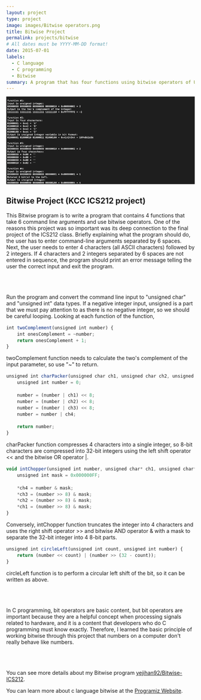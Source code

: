 ```yaml
---
layout: project
type: project
image: images/Bitwise operators.png
title: Bitwise Project
permalink: projects/bitwise
# All dates must be YYYY-MM-DD format!
date: 2015-07-01
labels:
  - C language
  - C programming
  - Bitwise
summary: A program that has four functions using bitwise operators of UH UNIX shell
---
```


<div class="ui small rounded images">
  <img class="ui image" src="../images/bitwise4.png">
</div>

## Bitwise Project (KCC ICS212 project)

This Bitwise program is to write a program that contains 4 functions that take 6 command line arguments and use bitwise operators. One of the reasons this project was so important was its deep connection to the final project of the ICS212 class. Briefly explaining what the program should do, the user has to enter command-line arguments separated by 6 spaces. Next, the user needs to enter 4 characters (all ASCII characters) followed by 2 integers. If 4 characters and 2 integers separated by 6 spaces are not entered in sequence, the program should print an error message telling the user the correct input and exit the program.
<br />
<br />
<br />
<br />

Run the program and convert the command line input to "unsigned char" and "unsigned int" data types. If a negative integer input, unsigned is a part that we must pay attention to as there is no negative integer, so we should be careful looping. Looking at each function of the function,
```js
int twoComplement(unsigned int number) {
    int onesComplement = ~number;
    return onesComplement + 1;
}
```
twoComplement function needs to calculate the two's complement of the input parameter, so use "~" to return.
<br />
```js
unsigned int charPacker(unsigned char ch1, unsigned char ch2, unsigned char ch3, unsigned char ch4) {
    unsigned int number = 0;

    number = (number | ch1) << 8;
    number = (number | ch2) << 8;
    number = (number | ch3) << 8;
    number = number | ch4;

    return number;
}
```
charPacker function compresses 4 characters into a single integer, so 8-bit characters are compressed into 32-bit integers using the left shift operator << and the bitwise OR operator |.
<br />
```js
void intChopper(unsigned int number, unsigned char* ch1, unsigned char* ch2, unsigned char* ch3, unsigned char* ch4) {
    unsigned int mask = 0x000000FF;

    *ch4 = number & mask;
    *ch3 = (number >> 8) & mask;
    *ch2 = (number >> 8) & mask;
    *ch1 = (number >> 8) & mask;
}
```
Conversely, intChopper function truncates the integer into 4 characters and uses the right shift operator >> and bitwise AND operator & with a mask to separate the 32-bit integer into 4 8-bit parts.
<br />
```js
unsigned int circleLeft(unsigned int count, unsigned int number) {
    return (number << count) | (number >> (32 - count));
}
```
circleLeft function is to perform a circular left shift of the bit, so it can be written as above.
<br />
<br />
<br />
<br />

In C programming, bit operators are basic content, but bit operators are important because they are a helpful concept when processing signals related to hardware, and it is a content that developers who do C programming must know exactly. Therefore, I learned the basic principle of working bitwise through this project that numbers on a computer don't really behave like numbers.
<br />
<br />
<br />
<br />

You can see more details about my Bitwise program [yejihan92/Bitwise-ICS212](https://github.com/yejihan92/Bitwise-ICS2112-project).

You can learn more about c language bitwise at the [Programiz Website](https://www.programiz.com/c-programming/bitwise-operators).

<br />
<br />
<br />
<br />


